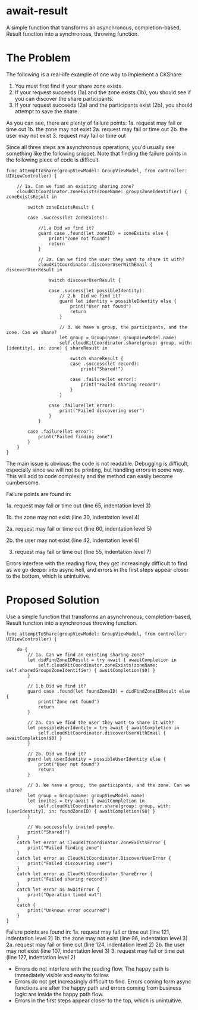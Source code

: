 # await-result
A simple function that transforms an asynchronous, completion-based, Result function into a synchronous, throwing function.

# The Problem
The following is a real-life example of one way to implement a CKShare:
1. You must first find if your share zone exists.
2. If your request succeeds (1a) and the zone exists (1b), you should see if you can discover the share participants.
3. If your request succeeds (2a) and the participants exist (2b), you should attempt to save the share.

As you can see, there are plenty of failure points:
1a. request may fail or time out
1b. the zone may not exist
2a. request may fail or time out
2b. the user may not exist
3. request may fail or time out

Since all three steps are asynchronous operations, you'd usually see something like the following snippet. Note that finding the failure points in the following piece of code is difficult.
```
func attemptToShare(groupViewModel: GroupViewModel, from controller: UIViewController) {
		
    // 1a. Can we find an existing sharing zone?
    cloudKitCoordinator.zoneExists(zoneName: groupsZoneIdentifier) { zoneExistsResult in
        
        switch zoneExistsResult {
				
        case .success(let zoneExists):
        
            //1.a Did we find it?
            guard case .found(let zoneID) = zoneExists else { 
                print("Zone not found")
                return 
            }
				
            // 2a. Can we find the user they want to share it with?
            cloudKitCoordinator.discoverUserWithEmail { discoverUserResult in

                switch discoverUserResult {

                case .success(let possibleIdentity):
                    // 2.b  Did we find it?
                    guard let identity = possibleIdentity else { 
                        print("User not found")
                        return
                    }

                    // 3. We have a group, the participants, and the zone. Can we share?
                    let group = Group(name: groupViewModel.name)
                    self.cloudKitCoordinator.share(group: group, with: [identity], in: zone) { shareResult in

                        switch shareResult {
                        case .success(let record):
                            print("Shared!")

                        case .failure(let error):
                            print("Failed sharing record")
                        }
                    }

                case .failure(let error):
                    print("Failed discovering user")
                }
            }
				
        case .failure(let error):
            print("Failed finding zone")
        }
    }
}
```

The main issue is obvious: the code is not readable. Debugging is difficult, especially since we will not be printing, but handling errors in some way. This will add to code complexity and the method can easily become cumbersome.

Failure points are found in:

1a. request may fail or time out (line 65, indentation level 3)

1b. the zone may not exist (line 30, indentation level 4)

2a. request may fail or time out (line 60, indentation level 5)

2b. the user may not exist (line 42, indentation level 6)

3. request may fail or time out (line 55, indentation level 7)


Errors interfere with the reading flow, they get increasingly difficult to find as we go deeper into async hell, and errors in the first steps appear closer to the bottom, which is unintuitive.

# Proposed Solution
Use a simple function that transforms an asynchronous, completion-based, Result function into a synchronous throwing function.

```
func attemptToShare(groupViewModel: GroupViewModel, from controller: UIViewController) {
		
    do {
        // 1a. Can we find an existing sharing zone?
        let didFindZoneIDResult = try await { awaitCompletion in
            self.cloudKitCoordinator.zoneExists(zoneName: self.sharedGroupsZoneIdentifier) { awaitCompletion($0) }
        }
			
        // 1.b Did we find it?
        guard case .found(let foundZoneID) = didFindZoneIDResult else { 
            print("Zone not found")
            return 
        }
			
        // 2a. Can we find the user they want to share it with?
        let possibleUserIdentity = try await { awaitCompletion in
            self.cloudKitCoordinator.discoverUserWithEmail { awaitCompletion($0) }
        }
			
        // 2b. Did we find it?
        guard let userIdentity = possibleUserIdentity else {
            print("User not found")
            return
        }
			
        // 3. We have a group, the participants, and the zone. Can we share?
        let group = Group(name: groupViewModel.name)   
        let invites = try await { awaitCompletion in
            self.cloudKitCoordinator.share(group: group, with: [userIdentity], in: foundZoneID) { awaitCompletion($0) }
        }
            
        // We successfuly invited people.
        print("Shared!")
    }
    catch let error as CloudKitCoordinator.ZoneExistsError {
        print("Failed finding zone")
    }
    catch let error as CloudKitCoordinator.DiscoverUserError {
        print("Failed discovering user")
    }
    catch let error as CloudKitCoordinator.ShareError {
        print("Failed sharing record")
    }
    catch let error as AwaitError { 
        print("Operation timed out")
    }
    catch {
        print("Unknown error occurred")
    }
}
```

Failure points are found in:
1a. request may fail or time out (line 121, indentation level 2)
1b. the zone may not exist (line 96, indentation level 3)
2a. request may fail or time out (line 124, indentation level 2)
2b. the user may not exist (line 107, indentation level 3)
3. request may fail or time out (line 127, indentation level 2)

- Errors do not interfere with the reading flow. The happy path is immediately visible and easy to follow.
- Errors do not get increasingly difficult to find. Errors coming form async functions are after the happy path and errors coming from business logic are inside the happy path flow. 
- Errors in the first steps appear closer to the top, which is unintuitive.
